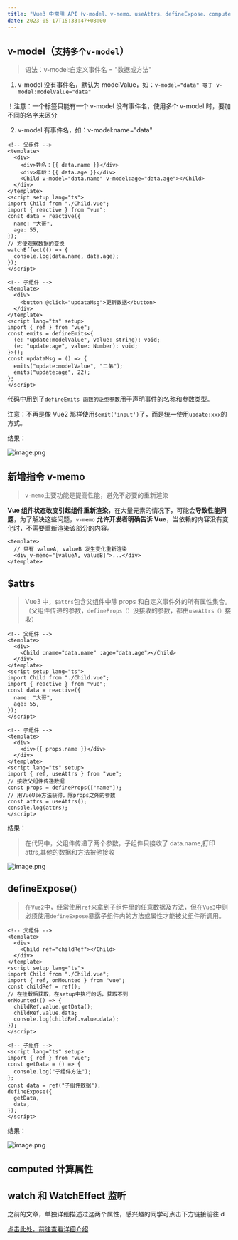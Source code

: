 ```yaml
---
title: "Vue3 中常用 API（v-model、v-memo、useAttrs、defineExpose、computed、watch）"
date: 2023-05-17T15:33:47+08:00
---
```


## v-model（`支持多个v-model`）

> 语法：v-model:自定义事件名 = "数据或方法"

1. v-model 没有事件名，默认为 modelValue，如：`v-model="data" 等于 v-model:modelValue="data"`

！注意：一个标签只能有一个 v-model 没有事件名，使用多个 v-model 时，要加不同的名字来区分

2. v-model 有事件名，如：v-model:name="data"

```vue
<!-- 父组件 -->
<template>
  <div>
    <div>姓名：{{ data.name }}</div>
    <div>年龄：{{ data.age }}</div>
    <Child v-model="data.name" v-model:age="data.age"></Child>
  </div>
</template>
<script setup lang="ts">
import Child from "./Child.vue";
import { reactive } from "vue";
const data = reactive({
  name: "大哥",
  age: 55,
});
// 方便观察数据的变换
watchEffect(() => {
  console.log(data.name, data.age);
});
</script>
```

```vue
<!-- 子组件 -->
<template>
  <div>
    <button @click="updataMsg">更新数据</button>
  </div>
</template>
<script lang="ts" setup>
import { ref } from "vue";
const emits = defineEmits<{
  (e: "update:modelValue", value: string): void;
  (e: "update:age", value: Number): void;
}>();
const updataMsg = () => {
  emits("update:modelValue", "二弟");
  emits("update:age", 22);
};
</script>
```

代码中用到了`defineEmits 函数的泛型参数`用于声明事件的名称和参数类型。

注意：不再是像 Vue2 那样使用`$emit('input')`了，而是统一使用`update:xxx`的方式。

结果：

![image.png](https://p1-juejin.byteimg.com/tos-cn-i-k3u1fbpfcp/e02a5df827ad474f9ba666e98a4733fd~tplv-k3u1fbpfcp-zoom-in-crop-mark:1512:0:0:0.awebp?)

## 新增指令 v-memo

> `v-memo`主要功能是提高性能，避免不必要的重新渲染

**Vue 组件状态改变引起组件重新渲染**，在大量元素的情况下，可能会**导致性能问题**，为了解决这些问题，`v-memo` **允许开发者明确告诉 Vue**，当依赖的内容没有变化时，不需要重新渲染该部分的内容。

```vue
<template>
  // 只有 valueA, valueB 发生变化重新渲染
  <div v-memo="[valueA, valueB]">...</div>
</template>
```

## $attrs

> Vue3 中，`$attrs`包含父组件中除 props 和自定义事件外的所有属性集合。（父组件传递的参数，`defineProps（）`没接收的参数，都由`useAttrs（）`接收）

```vue
<!-- 父组件 -->
<template>
  <div>
    <Child :name="data.name" :age="data.age"></Child>
  </div>
</template>
<script setup lang="ts">
import Child from "./Child.vue";
import { reactive } from "vue";
const data = reactive({
  name: "大哥",
  age: 55,
});
</script>
```

```vue
<!-- 子组件 -->
<template>
  <div>
    <div>{{ props.name }}</div>
  </div>
</template>
<script lang="ts" setup>
import { ref, useAttrs } from "vue";
// 接收父组件传递数据
const props = defineProps(["name"]);
// 用VueUse方法获得，除props之外的参数
const attrs = useAttrs();
console.log(attrs);
</script>
```

结果：

> 在代码中，父组件传递了两个参数，子组件只接收了 data.name,打印 attrs,其他的数据和方法被他接收

![image.png](https://p6-juejin.byteimg.com/tos-cn-i-k3u1fbpfcp/9d0cdf424d7849b5a8c98240ff46a23b~tplv-k3u1fbpfcp-zoom-in-crop-mark:1512:0:0:0.awebp?)

## defineExpose()

> 在`Vue2`中，经常使用`ref`来拿到子组件里的任意数据及方法，但在`Vue3`中则必须使用`defineExpose`暴露子组件内的方法或属性才能被父组件所调用。

```vue
<!-- 父组件 -->
<template>
  <div>
    <Child ref="childRef"></Child>
  </div>
</template>
<script setup lang="ts">
import Child from "./Child.vue";
import { ref, onMounted } from "vue";
const childRef = ref();
// 在挂载后获取，在setup中执行的话，获取不到
onMounted(() => {
  childRef.value.getData();
  childRef.value.data;
  console.log(childRef.value.data);
});
</script>
```

```vue
<!-- 子组件 -->
<script lang="ts" setup>
import { ref } from "vue";
const getData = () => {
  console.log("子组件方法");
};
const data = ref("子组件数据");
defineExpose({
  getData,
  data,
});
</script>
```

结果：

![image.png](https://p9-juejin.byteimg.com/tos-cn-i-k3u1fbpfcp/f3b2a49bb6694cb981722610142fed5b~tplv-k3u1fbpfcp-zoom-in-crop-mark:1512:0:0:0.awebp?)

## computed 计算属性

## watch 和 WatchEffect 监听

之前的文章，单独详细描述过这两个属性，感兴趣的同学可点击下方链接前往 d

[点击此处，前往查看详细介绍](https://juejin.cn/post/7232187022398996538#heading-7)
